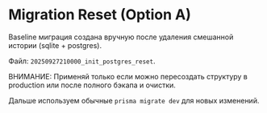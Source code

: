 # Migration Reset (Option A)

Baseline миграция создана вручную после удаления смешанной истории (sqlite + postgres).

Файл: `20250927210000_init_postgres_reset`.

ВНИМАНИЕ: Применяй только если можно пересоздать структуру в production или после полного бэкапа и очистки.

Дальше используем обычные `prisma migrate dev` для новых изменений.
